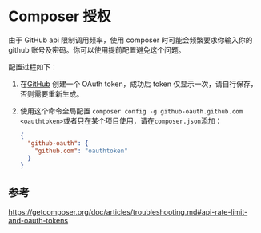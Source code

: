 # Composer 授权

由于 GitHub api 限制调用频率，使用 composer 时可能会频繁要求你输入你的 github 账号及密码。你可以使用提前配置避免这个问题。

配置过程如下：

1. 在[GitHub](https://github.com/settings/tokens) 创建一个 OAuth token，成功后 token 仅显示一次，请自行保存，否则需要重新生成。

2. 使用这个命令全局配置 `composer config -g github-oauth.github.com <oauthtoken>`或者只在某个项目使用，请在`composer.json`添加：

   ```json
   {
     "github-oauth": {
       "github.com": "oauthtoken"
     }
   }
   ```

## 参考

https://getcomposer.org/doc/articles/troubleshooting.md#api-rate-limit-and-oauth-tokens
